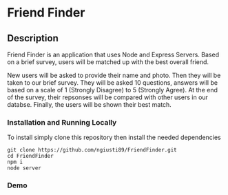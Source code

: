 # Friend Finder

## Description

Friend Finder is an application that uses Node and Express Servers. Based on a brief survey, users will be matched up with the best overall friend.

New users will be asked to provide their name and photo. Then they will be taken to our brief survey. They will be asked 10 questions, answers will be based on a scale of 1 (Strongly Disagree) to 5 (Strongly Agree). At the end of the survey, their repsonses will be compared with other users in our databse. Finally, the users will be shown their best match.

### Installation and Running Locally

To install simply clone this repository then install the needed dependencies

```
git clone https://github.com/ngiusti89/FriendFinder.git
cd FriendFinder
npm i 
node server
```

### Demo